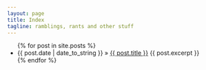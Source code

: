 ```yaml
---
layout: page
title: Index
tagline: ramblings, rants and other stuff
---
```


<ul class="posts">
  {% for post in site.posts %}
    <li><span>{{ post.date | date_to_string }}</span> &raquo; <a href="{{ BASE_PATH }}{{ post.url }}">{{ post.title }}</a> {{ post.excerpt }}</li>
  {% endfor %}
</ul>
<!-- i removed the link to the docs because I have not been working on gameex for a while; and I have some new ideas around the gamelib -->
<!-- Also here: [The GameEx Documentation](/gameex/html/) -->
